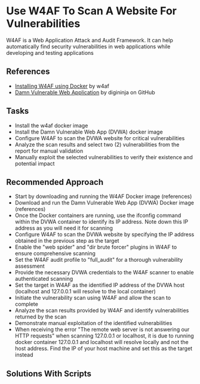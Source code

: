 # Use W4AF To Scan A Website For Vulnerabilities
W4AF is a Web Application Attack and Audit Framework. It can help automatically find security vulnerabilities in web applications while developing and testing applications

## References
- [Installing W4AF using Docker](https://w4af.readthedocs.io/en/latest/install.html#installing-using-docker) by w4af
- [Damn Vulnerable Web Application](https://github.com/digininja/DVWA/) by digininja on GitHub


## Tasks
- Install the w4af docker image
- Install the Damn Vulnerable Web App (DVWA) docker image
- Configure W4AF to scan the DVWA website for critical vulnerabilities
- Analyze the scan results and select two (2) vulnerabilities from the report for manual validation
- Manually exploit the selected vulnerabilities to verify their existence and potential impact

## Recommended Approach
- Start by downloading and running the W4AF Docker image (references)
- Download and run the Damn Vulnerable Web App (DVWA) Docker image (references)
- Once the Docker containers are running, use the ifconfig command within the DVWA container to identify its IP address. Note down this IP address as you will need it for scanning
- Configure W4AF to scan the DVWA website by specifying the IP address obtained in the previous step as the target
- Enable the "web spider" and "dir brute forcer" plugins in W4AF to ensure comprehensive scanning
- Set the W4AF audit profile to "full_audit" for a thorough vulnerability assessment
- Provide the necessary DVWA credentials to the W4AF scanner to enable authenticated scanning
- Set the target in W4AF as the identified IP address of the DVWA host (localhost and 127.0.0.1 will resolve to the local container)
- Initiate the vulnerability scan using W4AF and allow the scan to complete
- Analyze the scan results provided by W4AF and identify vulnerabilities returned by the scan
- Demonstrate manual exploitation of the identified vulnerabilities
- When receiving the error "The remote web server is not answering our HTTP requests" when scanning 127.0.0.1 or localhost, it is due to running docker container 127.0.0.1 and localhost will resolve locally and not the host address. Find the IP of your host machine and set this as the target instead


## Solutions With Scripts
